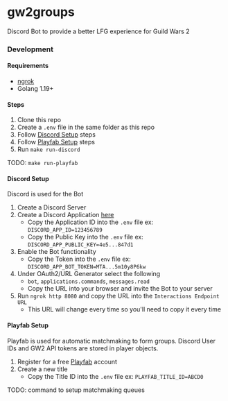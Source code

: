 # gw2groups
Discord Bot to provide a better LFG experience for Guild Wars 2

### Development

#### Requirements

* [ngrok](https://ngrok.com/)
* Golang 1.19+

#### Steps

1. Clone this repo
1. Create a `.env` file in the same folder as this repo
1. Follow [Discord Setup](#discord-setup) steps
1. Follow [Playfab Setup](#playfab-setup) steps
1. Run `make run-discord`

TODO: `make run-playfab`

#### Discord Setup

Discord is used for the Bot

1. Create a Discord Server
1. Create a Discord Application [here](https://discord.com/developers/applications)
    * Copy the Application ID into the `.env` file ex: `DISCORD_APP_ID=123456789`
    * Copy the Public Key into the `.env` file ex: `DISCORD_APP_PUBLIC_KEY=4e5...847d1`
1. Enable the Bot functionality
    * Copy the Token into the `.env` file ex: `DISCORD_APP_BOT_TOKEN=MTA...5m10y8P6kw`
1. Under OAuth2/URL Generator select the following
    * `bot`, `applications.commands`, `messages.read`
    * Copy the URL into your browser and invite the Bot to your server
1. Run `ngrok http 8080` and copy the URL into the `Interactions Endpoint URL`
    * This URL will change every time so you'll need to copy it every time

#### Playfab Setup

Playfab is used for automatic matchmaking to form groups.
Discord User IDs and GW2 API tokens are stored in player objects.

1. Register for a free [Playfab](https://playfab.com/) account
1. Create a new title
    * Copy the Title ID into the `.env` file ex: `PLAYFAB_TITLE_ID=ABCD0`

TODO: command to setup matchmaking queues

